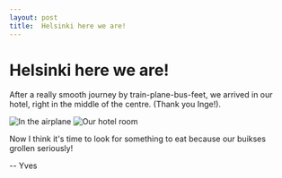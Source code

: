 ```yaml
---
layout: post
title:  Helsinki here we are!
---
```


# Helsinki here we are!

After a really smooth journey by train-plane-bus-feet, we arrived in our hotel, right in the middle of the centre. (Thank you Inge!).

![](http://farm5.static.flickr.com/4069/4583461509_4e3ae64a06.jpg "In the airplane")
![](http://farm5.static.flickr.com/4005/4583462405_01d00deb6f.jpg "Our hotel room")

Now I think it's time to look for something to eat because our buikses grollen seriously!

-- Yves